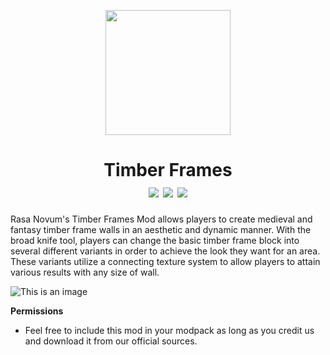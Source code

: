 <p align="center"><img src="https://i.imgur.com/0auipCW.png" width="200" height="200"> 
  
<h1 align="center">Timber Frames<br>
<a href="https://www.curseforge.com/minecraft/mc-mods/timber-frames/files"><img src="https://img.shields.io/badge/Available%20For-1.16%20%26%201.18-orange"></a>
<a href="https://twitter.com/Rasa_Novum"><img src="https://img.shields.io/badge/Socials-Twitter-blue"></a>
<a href="https://discord.gg/WGh4mq6W5U"><img src="https://img.shields.io/badge/Socials-Discord-5865F2"></a>
</h1>

Rasa Novum's Timber Frames Mod allows players to create medieval and fantasy timber frame walls in an aesthetic and dynamic manner. With the broad knife tool, players can change the basic timber frame block into several different variants in order to achieve the look they want for an area. These variants utilize a connecting texture system to allow players to attain various results with any size of wall.

![This is an image](https://i.imgur.com/0wu56Zm.png)

**Permissions**
- Feel free to include this mod in your modpack as long as you credit us and download it from our official sources.
